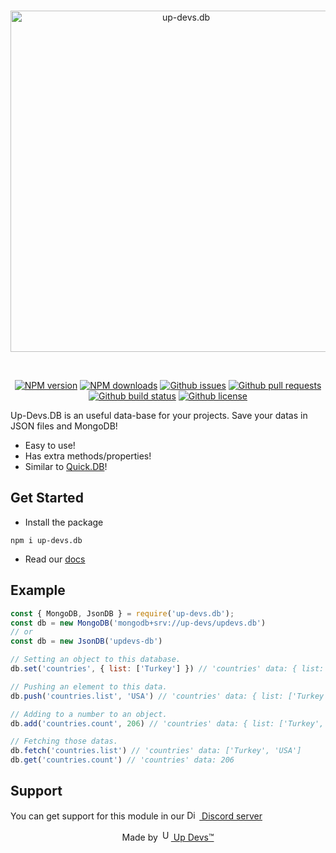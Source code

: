 <div align="center">
  <br />
  <p>
    <a href="https://updevs-db.js.org"><img src="https://user-images.githubusercontent.com/77716705/131206307-0840de3c-a3f7-48e8-9076-f97d163055c3.png" width="546" alt="up-devs.db" /></a>
  </p>
  <br />
  <p>
    <a href="https://www.npmjs.com/package/up-devs.db"><img src="https://img.shields.io/npm/v/up-devs.db.svg?maxAge=3600" alt="NPM version" /></a>
    <a href="https://www.npmjs.com/package/up-devs.db"><img src="https://img.shields.io/npm/dt/up-devs.db.svg?maxAge=3600" alt="NPM downloads" /></a>
    <a href="https://github.com/Up-Devs/up-devs.db/issues"><img src="https://img.shields.io/github/issues/Up-Devs/up-devs.db" alt="Github issues"></a>
    <a href="https://github.com/Up-Devs/up-devs.db/pulls"><img src="https://img.shields.io/github/issues-pr/Up-Devs/up-devs.db" alt="Github pull requests" /></a>
    <a href="https://github.com/Up-Devs/up-devs.db/actions"><img src="https://img.shields.io/github/workflow/status/Up-Devs/up-devs.db/Node.js Package" alt="Github build status" /></a>
    <a href="https://github.com/Up-Devs/up-devs.db/blob/main/LICENSE"><img src="https://img.shields.io/github/license/Up-Devs/up-devs.db" alt="Github license" /></a>
  </p>
</div>

Up-Devs.DB is an useful data-base for your projects. Save your datas in JSON files and MongoDB!

* Easy to use!
* Has extra methods/properties!
* Similar to [Quick.DB](https://www.npmjs.com/package/quick.db)!

## Get Started

* Install the package
```sh-session
npm i up-devs.db
```

* Read our [docs](https://updevs-db.js.org)

## Example

```js
const { MongoDB, JsonDB } = require('up-devs.db');
const db = new MongoDB('mongodb+srv://up-devs/updevs.db')
// or
const db = new JsonDB('updevs-db')

// Setting an object to this database.
db.set('countries', { list: ['Turkey'] }) // 'countries' data: { list: 'Turkey' }

// Pushing an element to this data.
db.push('countries.list', 'USA') // 'countries' data: { list: ['Turkey', 'USA'] }

// Adding to a number to an object.
db.add('countries.count', 206) // 'countries' data: { list: ['Turkey', 'USA'], count: 206  }

// Fetching those datas.
db.fetch('countries.list') // 'countries' data: ['Turkey', 'USA']
db.get('countries.count') // 'countries' data: 206
```

## Support
You can get support for this module in our [<img src="https://user-images.githubusercontent.com/77716705/130312581-8e3406be-0552-43ce-b550-0b444462e15e.png" height="15" width="20" alt="Discord logo"> Discord server](https://discord.gg/PhW2XJa2yy)

<div align="center">
Made by <a href="https://github.com/Up-Devs"><img src="https://user-images.githubusercontent.com/77716705/131206350-6c6e7c66-8fde-43a7-aff7-217d5736d887.png" height="17" width="17" alt="Up Devs"> Up Devs™</a>
</div>